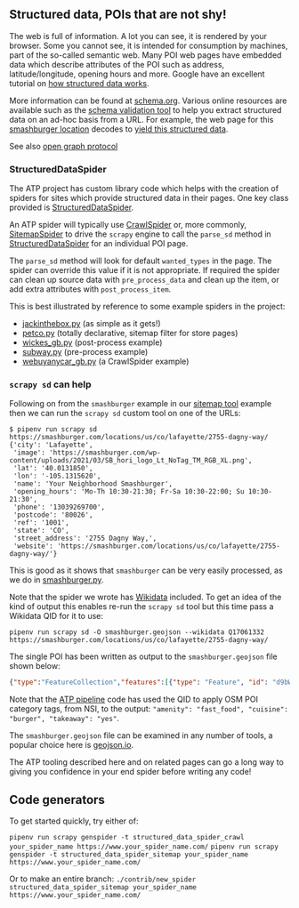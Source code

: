 ## Structured data, POIs that are not shy!

The web is full of information. A lot you can see, it is rendered by your browser. Some you cannot see, it is intended for consumption by machines, part of the so-called semantic web. Many POI web pages have embedded data which describe attributes of the POI such as address, latitude/longitude, opening hours and more. Google have an excellent tutorial on [how structured data works](https://developers.google.com/search/docs/appearance/structured-data/intro-structured-data).

More information can be found at [schema.org](https://schema.org/). Various online resources are available such as the [schema validation tool](https://validator.schema.org/) to help you extract structured data on an ad-hoc basis from a URL. For example, the web page for this [smashburger location](https://smashburger.com/locations/us/co/lafayette/2755-dagny-way/) decodes to [yield this structured data](https://validator.schema.org/#url=https%3A%2F%2Fsmashburger.com%2Flocations%2Fus%2Fco%2Flafayette%2F2755-dagny-way%2F).

See also [open graph protocol](docs/OPEN_GRAPH_PROTOCOL.md)

### StructuredDataSpider

The ATP project has custom library code which helps with the creation of spiders for sites which provide structured data in their pages. One key class provided is [StructuredDataSpider](../locations/structured_data_spider.py).

An ATP spider will typically use [CrawlSpider](https://docs.scrapy.org/en/latest/topics/spiders.html#crawlspider) or, more commonly, [SitemapSpider](https://docs.scrapy.org/en/latest/topics/spiders.html#sitemapspider) to drive the `scrapy` engine to call the `parse_sd` method in [StructuredDataSpider](../locations/structured_data_spider.py) for an individual POI page.

The `parse_sd` method will look for default `wanted_types` in the page. The spider can override this value if it is not appropriate. If required the spider can clean up source data with `pre_process_data` and clean up the item, or add extra attributes with `post_process_item`.

This is best illustrated by reference to some example spiders in the project:

* [jackinthebox.py](../locations/spiders/jack_in_the_box.py) (as simple as it gets!)
* [petco.py](../locations/spiders/petco.py) (totally declarative, sitemap filter for store pages)
* [wickes_gb.py](../locations/spiders/wickes_gb.py) (post-process example)
* [subway.py](../locations/spiders/subway.py) (pre-process example)
* [webuyanycar_gb.py](../locations/spiders/webuyanycar_gb.py) (a CrawlSpider example)

### `scrapy sd` can help

Following on from the `smashburger` example in our [sitemap tool](./SITEMAP.md) example then we can run the `scrapy sd` custom tool on one of the URLs:

```
$ pipenv run scrapy sd https://smashburger.com/locations/us/co/lafayette/2755-dagny-way/
{'city': 'Lafayette',
 'image': 'https://smashburger.com/wp-content/uploads/2021/03/SB_hori_logo_Lt_NoTag_TM_RGB_XL.png',
 'lat': '40.0131850',
 'lon': '-105.1315620',
 'name': 'Your Neighborhood Smashburger',
 'opening_hours': 'Mo-Th 10:30-21:30; Fr-Sa 10:30-22:00; Su 10:30-21:30',
 'phone': '13039269700',
 'postcode': '80026',
 'ref': '1001',
 'state': 'CO',
 'street_address': '2755 Dagny Way,',
 'website': 'https://smashburger.com/locations/us/co/lafayette/2755-dagny-way/'}
```

This is good as it shows that `smashburger` can be very easily processed, as we do in [smashburger.py](../locations/spiders/smashburger.py).

Note that the spider we wrote has [Wikidata](./WIKIDATA.md) included. To get an idea of the kind of output this enables re-run the `scrapy sd` tool but this time pass a Wikidata QID for it to use:

```
pipenv run scrapy sd -O smashburger.geojson --wikidata Q17061332 https://smashburger.com/locations/us/co/lafayette/2755-dagny-way/
```

The single POI has been written as output to the `smashburger.geojson` file shown below:

```json
{"type":"FeatureCollection","features":[{"type": "Feature", "id": "d9bWFhLsLRtombN0CN2nyIJozyY=", "properties": {"ref": "1001", "@spider": "my_spider", "nsi_id": "smashburger-d2abf0", "amenity": "fast_food", "cuisine": "burger", "takeaway": "yes", "addr:street_address": "2755 Dagny Way,", "addr:city": "Lafayette", "addr:state": "CO", "addr:postcode": "80026", "name": "Your Neighborhood Smashburger","phone": "13039269700", "website": "https://smashburger.com/locations/us/co/lafayette/2755-dagny-way/", "opening_hours": "Mo-Th 10:30-21:30; Fr-Sa 10:30-22:00; Su 10:30-21:30", "image": "https://smashburger.com/wp-content/uploads/2021/03/SB_hori_logo_Lt_NoTag_TM_RGB_XL.png", "brand": "Smashburger", "brand:wikidata": "Q17061332"}, "geometry": {"type": "Point", "coordinates": [-105.131562, 40.013185]}}]}
```

Note that the [ATP pipeline](../locations/pipelines/apply_nsi_categories.py) code has used the QID to apply OSM POI category tags, from NSI, to the output: `"amenity": "fast_food", "cuisine": "burger", "takeaway": "yes"`.

The `smashburger.geojson` file can be examined in any number of tools, a popular choice here is [geojson.io](https://geojson.io/).

The ATP tooling described here and on related pages can go a long way to giving you confidence in your end spider before writing any code!

## Code generators

To get started quickly, try either of:

`pipenv run scrapy genspider -t structured_data_spider_crawl your_spider_name https://www.your_spider_name.com/`
`pipenv run scrapy genspider -t structured_data_spider_sitemap your_spider_name https://www.your_spider_name.com/`

Or to make an entire branch:
`./contrib/new_spider structured_data_spider_sitemap your_spider_name https://www.your_spider_name.com/`
